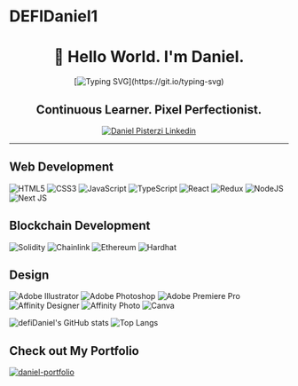 # DEFIDaniel1

<h1 align="center"> 👋 Hello World. I'm Daniel. </h1>

<div align="center"
   
[![Typing SVG](https://readme-typing-svg.demolab.com?font=Fira+Code&duration=3000&pause=1000&color=57A6F7&width=435&lines=Web3.+Full-Stack+Developer.+;dApps.+DeFi.+Decentralization.)](https://git.io/typing-svg)

<h2 align="center">Continuous Learner. Pixel Perfectionist.</h2>

[![Daniel Pisterzi Linkedin](https://img.shields.io/badge/LinkedIn-0077B5?style=for-the-badge&logo=linkedin&logoColor=white)](https://www.linkedin.com/in/danielpisterzi/)
</div>
   <hr>
   <div align="left">
   <h2>Web Development</h2>
   
   
![HTML5](https://img.shields.io/badge/html5-%23E34F26.svg?style=for-the-badge&logo=html5&logoColor=white)
![CSS3](https://img.shields.io/badge/css3-%231572B6.svg?style=for-the-badge&logo=css3&logoColor=white)
![JavaScript](https://img.shields.io/badge/javascript-%23323330.svg?style=for-the-badge&logo=javascript&logoColor=%23F7DF1E)
![TypeScript](https://img.shields.io/badge/typescript-%23007ACC.svg?style=for-the-badge&logo=typescript&logoColor=white)
![React](https://img.shields.io/badge/react-%2320232a.svg?style=for-the-badge&logo=react&logoColor=%2361DAFB)
![Redux](https://img.shields.io/badge/redux-%23593d88.svg?style=for-the-badge&logo=redux&logoColor=white)
![NodeJS](https://img.shields.io/badge/node.js-6DA55F?style=for-the-badge&logo=node.js&logoColor=white)
![Next JS](https://img.shields.io/badge/Next-black?style=for-the-badge&logo=next.js&logoColor=white)


   <h2>Blockchain Development</h2>
   
   
![Solidity](https://img.shields.io/badge/Solidity-%23363636.svg?style=for-the-badge&logo=solidity&logoColor=white)
![Chainlink](https://img.shields.io/badge/Chainlink-375BD2?style=for-the-badge&logo=Chainlink&logoColor=white)
![Ethereum](https://img.shields.io/badge/Ethereum-3C3C3D?style=for-the-badge&logo=Ethereum&logoColor=white)
![Hardhat](https://img.shields.io/badge/Hardhat-yellow?style=for-the-badge&logo=Hardhat&logoColor=white)

   <h2>Design</h2>


![Adobe Illustrator](https://img.shields.io/badge/adobe%20illustrator-%23FF9A00.svg?style=for-the-badge&logo=adobe%20illustrator&logoColor=white)
![Adobe Photoshop](https://img.shields.io/badge/adobe%20photoshop-%2331A8FF.svg?style=for-the-badge&logo=adobe%20photoshop&logoColor=white)
![Adobe Premiere Pro](https://img.shields.io/badge/Adobe%20Premiere%20Pro-9999FF.svg?style=for-the-badge&logo=Adobe%20Premiere%20Pro&logoColor=white)
![Affinity Designer](https://img.shields.io/badge/affinity%20desginer-%231B72BE.svg?style=for-the-badge&logo=affinity-designer&logoColor=white)
![Affinity Photo](https://img.shields.io/badge/affinityphoto-%237E4DD2.svg?style=for-the-badge&logo=affinity-photo&logoColor=white)
![Canva](https://img.shields.io/badge/Canva-%2300C4CC.svg?style=for-the-badge&logo=Canva&logoColor=white)


![defiDaniel's GitHub stats](https://github-readme-stats.vercel.app/api?username=DEFIdaniel1)
![Top Langs](https://github-readme-stats.vercel.app/api/top-langs/?username=DEFIdaniel1&theme=tokyonight)
</div>
                                              
<h2>Check out My Portfolio</h2>
<a href="https://digitaldaniel.dev" ><img src="https://i.ibb.co/56PsgnG/daniel-portfolio.png" alt="daniel-portfolio" border="0"></a>





